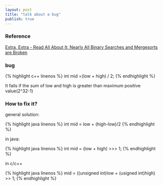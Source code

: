 ```yaml
---
layout: post
title: "talk about a bug"
publish: true
---
```


### Reference
[Extra, Extra - Read All About It: Nearly All Binary Searches and Mergesorts are Broken](http://googleresearch.blogspot.ca/2006/06/extra-extra-read-all-about-it-nearly.html)

### bug

{% highlight c++ linenos %}
int mid =(low + high) / 2;
{% endhighlight %}

It fails if the sum of low and high is greater than maximum positive value(2^32-1)

### How to fix it?

general solution:

{% highlight java linenos %}
int mid = low + (high-low)/2
{% endhighlight %}

in java:

{% highlight java linenos %}
int mid = (low + high) >>> 1;
{% endhighlight %}

in c/c++

{% highlight java linenos %}
mid = ((unsigned int)low + (usigned int)high) >> 1;
{% endhighlight %}
